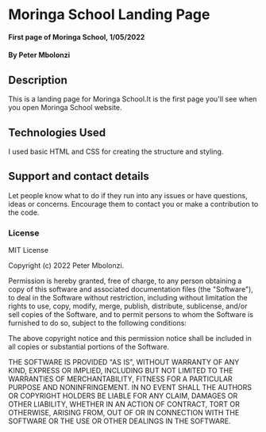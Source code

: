 # Moringa School Landing Page
#### First page of Moringa School, 1/05/2022
#### By **Peter Mbolonzi**
## Description
This is a landing page for Moringa School.It is the first page you'll see when you open Moringa School website.
## Technologies Used
I used basic HTML and CSS for creating the structure and styling.
## Support and contact details
Let people know what to do if they run into any issues or have questions, ideas or concerns.  Encourage them to contact you or make a contribution to the code.
### License
MIT License

Copyright (c) 2022 Peter Mbolonzi.

Permission is hereby granted, free of charge, to any person obtaining a copy
of this software and associated documentation files (the "Software"), to deal
in the Software without restriction, including without limitation the rights
to use, copy, modify, merge, publish, distribute, sublicense, and/or sell
copies of the Software, and to permit persons to whom the Software is
furnished to do so, subject to the following conditions:

The above copyright notice and this permission notice shall be included in all
copies or substantial portions of the Software.

THE SOFTWARE IS PROVIDED "AS IS", WITHOUT WARRANTY OF ANY KIND, EXPRESS OR
IMPLIED, INCLUDING BUT NOT LIMITED TO THE WARRANTIES OF MERCHANTABILITY,
FITNESS FOR A PARTICULAR PURPOSE AND NONINFRINGEMENT. IN NO EVENT SHALL THE
AUTHORS OR COPYRIGHT HOLDERS BE LIABLE FOR ANY CLAIM, DAMAGES OR OTHER
LIABILITY, WHETHER IN AN ACTION OF CONTRACT, TORT OR OTHERWISE, ARISING FROM,
OUT OF OR IN CONNECTION WITH THE SOFTWARE OR THE USE OR OTHER DEALINGS IN THE
SOFTWARE.
